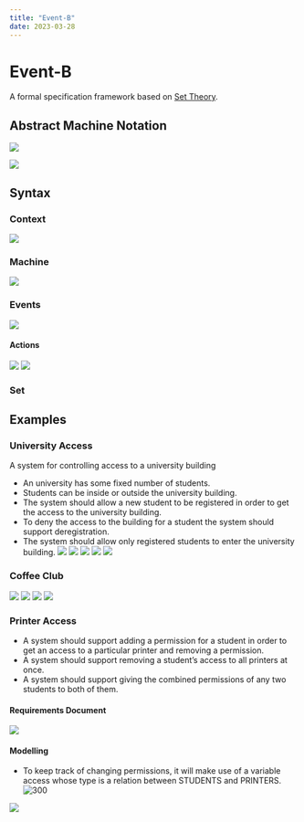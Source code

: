 ```yaml
---
title: "Event-B"
date: 2023-03-28
---
```

# Event-B
A formal specification framework based on [Set Theory](Notes/Set%20Theory.md).
## Abstract Machine Notation
![](https://i.imgur.com/7xfv1u5.png)

![](https://i.imgur.com/64BY7T5.png)
## Syntax
### Context
![](https://i.imgur.com/MuA6Aj1.png)
### Machine
![](https://i.imgur.com/SXkthOv.png)
### Events
![](https://i.imgur.com/qaEwcKw.png)
#### Actions
![](https://i.imgur.com/3v567Uc.png)
![](https://i.imgur.com/pjz2k7S.png)
### Set
## Examples
### University Access
A system for controlling access to a university building
- An university has some fixed number of students.
- Students can be inside or outside the university building.
- The system should allow a new student to be registered in order to get the access to the university building.
- To deny the access to the building for a student the system should support deregistration.
- The system should allow only registered students to enter the university building.
![](https://i.imgur.com/VXtNCCN.png)
![](https://i.imgur.com/UgA1Nsh.png)
![](https://i.imgur.com/UqKBITK.png)
![](https://i.imgur.com/zHaLrA2.png)
![](https://i.imgur.com/M9Y5iot.png)
### Coffee Club
![](https://i.imgur.com/jtIHx6p.png)
![](https://i.imgur.com/kYOr7ax.png)
![](https://i.imgur.com/TQ514Bt.png)
![](https://i.imgur.com/O9vIX2G.png)
### Printer Access
- A system should support adding a permission for a student in order to get an access to a particular printer and removing a permission.
- A system should support removing a student’s access to all printers at once.
- A system should support giving the combined permissions of any two students to both of them.
#### Requirements Document
![](https://i.imgur.com/u8f6wNi.png)
#### Modelling
- To keep track of changing permissions, it will make use of a variable access whose type is a relation between STUDENTS and PRINTERS.  
![300](https://i.imgur.com/Qsa5Xxr.png)

![](https://i.imgur.com/vehZFBv.png)

